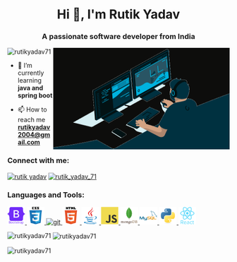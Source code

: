 <h1 align="center">Hi 👋, I'm Rutik Yadav</h1>
<h3 align="center">A passionate software developer from India</h3>

<img align="right" alt="coding" width="400" height="230" src="https://raw.githubusercontent.com/Potential17/Potential17/master/user%20(2).gif" />

<p align="left"> <img src="https://komarev.com/ghpvc/?username=rutikyadav71&label=Profile%20views&color=0e75b6&style=flat" alt="rutikyadav71" /> </p>

- 🌱 I’m currently learning **java and spring boot**

- 📫 How to reach me **rutikyadav2004@gmail.com**

<h3 align="left">Connect with me:</h3>
<p align="left">
<a href="https://linkedin.com/in/rutik yadav" target="blank"><img align="center" src="https://raw.githubusercontent.com/rahuldkjain/github-profile-readme-generator/master/src/images/icons/Social/linked-in-alt.svg" alt="rutik yadav" height="30" width="40" /></a>
<a href="https://instagram.com/rutik_yadav_71" target="blank"><img align="center" src="https://raw.githubusercontent.com/rahuldkjain/github-profile-readme-generator/master/src/images/icons/Social/instagram.svg" alt="rutik_yadav_71" height="30" width="40" /></a>
</p>

<h3 align="left">Languages and Tools:</h3>
<p align="left"> <a href="https://getbootstrap.com" target="_blank" rel="noreferrer"> <img src="https://raw.githubusercontent.com/devicons/devicon/master/icons/bootstrap/bootstrap-plain-wordmark.svg" alt="bootstrap" width="40" height="40"/> </a> <a href="https://www.w3schools.com/css/" target="_blank" rel="noreferrer"> <img src="https://raw.githubusercontent.com/devicons/devicon/master/icons/css3/css3-original-wordmark.svg" alt="css3" width="40" height="40"/> </a> <a href="https://git-scm.com/" target="_blank" rel="noreferrer"> <img src="https://www.vectorlogo.zone/logos/git-scm/git-scm-icon.svg" alt="git" width="40" height="40"/> </a> <a href="https://www.w3.org/html/" target="_blank" rel="noreferrer"> <img src="https://raw.githubusercontent.com/devicons/devicon/master/icons/html5/html5-original-wordmark.svg" alt="html5" width="40" height="40"/> </a> <a href="https://www.java.com" target="_blank" rel="noreferrer"> <img src="https://raw.githubusercontent.com/devicons/devicon/master/icons/java/java-original.svg" alt="java" width="40" height="40"/> </a> <a href="https://developer.mozilla.org/en-US/docs/Web/JavaScript" target="_blank" rel="noreferrer"> <img src="https://raw.githubusercontent.com/devicons/devicon/master/icons/javascript/javascript-original.svg" alt="javascript" width="40" height="40"/> </a> <a href="https://www.mongodb.com/" target="_blank" rel="noreferrer"> <img src="https://raw.githubusercontent.com/devicons/devicon/master/icons/mongodb/mongodb-original-wordmark.svg" alt="mongodb" width="40" height="40"/> </a> <a href="https://www.mysql.com/" target="_blank" rel="noreferrer"> <img src="https://raw.githubusercontent.com/devicons/devicon/master/icons/mysql/mysql-original-wordmark.svg" alt="mysql" width="40" height="40"/> </a> <a href="https://www.python.org" target="_blank" rel="noreferrer"> <img src="https://raw.githubusercontent.com/devicons/devicon/master/icons/python/python-original.svg" alt="python" width="40" height="40"/> </a> <a href="https://reactjs.org/" target="_blank" rel="noreferrer"> <img src="https://raw.githubusercontent.com/devicons/devicon/master/icons/react/react-original-wordmark.svg" alt="react" width="40" height="40"/> </a> </p>

<p><img align="left" src="https://github-readme-stats.vercel.app/api/top-langs?username=rutikyadav71&show_icons=true&locale=en&layout=compact" alt="rutikyadav71" /></p>

<p>&nbsp;<img align="center" src="https://github-readme-stats.vercel.app/api?username=rutikyadav71&show_icons=true&locale=en" alt="rutikyadav71" /></p>

<p><img align="center" src="https://github-readme-streak-stats.herokuapp.com/?user=rutikyadav71&" alt="rutikyadav71" /></p>
